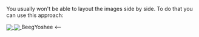 
You usually won't be able to layout the images side by side. To do that you can use this approach:

<a href="https://github.com/anuraghazra/github-readme-stats">
  <img align="center" src="https://github-readme-stats.vercel.app/api?username=BeegYoshee&theme=nightowl" />
</a>
<a href="https://github.com/anuraghazra/convoychat">
  <img align="center" src="https://github-readme-stats.vercel.app/api/top-langs/?username=BeegYoshee" />
</a>
BeegYoshee
<-- 

